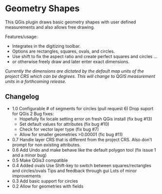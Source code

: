 # Geometry Shapes
This QGis plugin draws basic geometry shapes with user defined measurements and also allows free drawing. 

Features/usage:
* Integrates in the digitizing toolbar. 
* Options are rectangles, squares, ovals, and circles. 
* Use shift to fix the aspect ratio and create perfect squares and circles ...
* or otherwise freely draw and later enter exact dimensions.

_Currently the dimensions are dictated by the default map units of the project CRS which can be degrees. This will 
change to QGIS measurement units in a forthcoming release._   

## Changelog
* 1.0 Configurable # of segments for circles (pull request 6)
    Drop suport for QGis 2
    Bug fixes:
    - Hopefully fix locale setting error on fresh QGis install (fix bug #13)
    - Set default values for attributes (fix bug #10)
    - Check for vector layer type (fix bug #7) 
    - Allow for smaller geometries >0.00001 (fic bug #11)
* 0.7 Handle layer CRS that is different from the project CRS. Also don't prompt for non existing attributes.
* 0.6 Add Undo and make behave like the default polygon tool (fix issue 1 and a minor bug)
* 0.5 Make QGis3 compatible
* 0.4 Added ovals
    Use Shift-key to switch between squares/rectangles and circles/ovals
    Tips and feedback through gui
    Lots of minor improvements
* 0.3 Add basic support for circles
* 0.2 Allow for geometries with fields